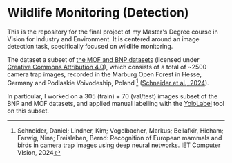 # Wildlife Monitoring (Detection)

This is the repository for the final project of my Master's Degree course in Vision for Industry and Environment.
It is centered around an image detection task, specifically focused on wildlife monitoring.

The dataset a subset of [the MOF and BNP datasets](https://data.uni-marburg.de/entities/dataset/eafc2547-4616-48a4-b9ee-cd28f207afba) (licensed under [Creative Commons Attribution 4.0](https://creativecommons.org/licenses/by/4.0/)), which consists of a total of ~2500 camera trap images, recorded in the Marburg Open Forest in Hesse, Germany and  Podlaskie Voivodeship, Poland [^1]
([Schneider et al., 2024](https://ietresearch.onlinelibrary.wiley.com/doi/epdf/10.1049/cvi2.12294)).

In particular, I worked on a 305 (train) + 70 (val/test) images subset of the BNP and MOF datasets, and applied manual labelling with the [YoloLabel](https://github.com/developer0hye/Yolo_Label?tab=readme-ov-file) tool on this subset.

[^1]: Schneider, Daniel; Lindner, Kim; Vogelbacher, Markus; Bellafkir, Hicham; Farwig, Nina; Freisleben, Bernd: Recognition of European mammals and birds in camera trap images using deep neural networks. IET Computer VIsion, 2024
